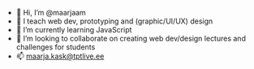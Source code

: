 - 👋 Hi, I’m @maarjaam
- 👀 I teach web dev, prototyping and (graphic/UI/UX) design
- 🌱 I’m currently learning JavaScript
- 💞️ I’m looking to collaborate on creating web dev/design lectures and challenges for students
- 📫 maarja.kask@tptlive.ee
